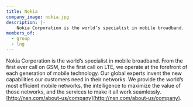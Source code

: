 ```yaml
---
title: Nokia
company_image: nokia.jpg
description: |-
    Nokia Corporation is the world’s specialist in mobile broadband.
members_of:
  - group
  - lng
---
```

Nokia Corporation is the world’s specialist in mobile broadband. From the first ever call on GSM, to the first call on LTE, we operate at the forefront of each generation of mobile technology. Our global experts invent the new capabilities our customers need in their networks. We provide the world’s most efficient mobile networks, the intelligence to maximize the value of those networks, and the services to make it all work seamlessly. [http://nsn.com/about-us/company](http://nsn.com/about-us/company).

